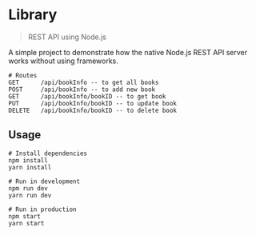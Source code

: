 # Library 

> REST API using Node.js 

A simple project to demonstrate how the native Node.js REST API server works without using frameworks.

```
# Routes
GET      /api/bookInfo -- to get all books
POST     /api/bookInfo -- to add new book
GET      /api/bookInfo/bookID -- to get book
PUT      /api/bookInfo/bookID -- to update book
DELETE   /api/bookInfo/bookID -- to delete book

```

## Usage

```
# Install dependencies
npm install
yarn install

# Run in development
npm run dev
yarn run dev

# Run in production
npm start
yarn start
```